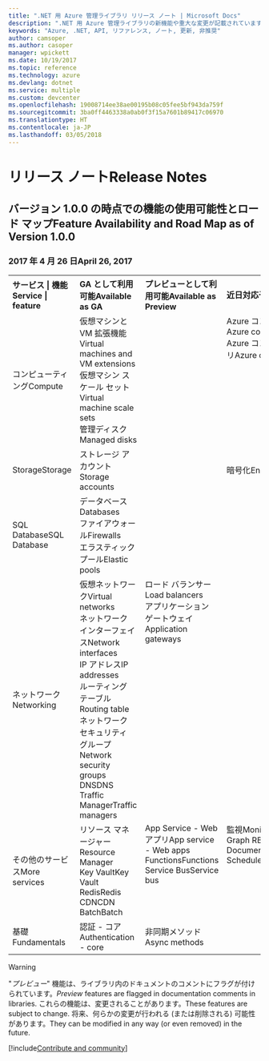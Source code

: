 ```yaml
---
title: ".NET 用 Azure 管理ライブラリ リリース ノート | Microsoft Docs"
description: ".NET 用 Azure 管理ライブラリの新機能や重大な変更が記載されています。"
keywords: "Azure, .NET, API, リファレンス, ノート, 更新, 非推奨"
author: camsoper
ms.author: casoper
manager: wpickett
ms.date: 10/19/2017
ms.topic: reference
ms.technology: azure
ms.devlang: dotnet
ms.service: multiple
ms.custom: devcenter
ms.openlocfilehash: 19008714ee38ae00195b08c05fee5bf943da759f
ms.sourcegitcommit: 3ba0ff4463338a0ab0f3f15a7601b89417c06970
ms.translationtype: HT
ms.contentlocale: ja-JP
ms.lasthandoff: 03/05/2018
---
```

# <a name="release-notes"></a><span data-ttu-id="c638e-104">リリース ノート</span><span class="sxs-lookup"><span data-stu-id="c638e-104">Release Notes</span></span> 

## <a name="feature-availability-and-road-map-as-of-version-100"></a><span data-ttu-id="c638e-105">バージョン 1.0.0 の時点での機能の使用可能性とロード マップ</span><span class="sxs-lookup"><span data-stu-id="c638e-105">Feature Availability and Road Map as of Version 1.0.0</span></span> ##
### <a name="april-26-2017"></a><span data-ttu-id="c638e-106">2017 年 4 月 26 日</span><span class="sxs-lookup"><span data-stu-id="c638e-106">April 26, 2017</span></span>

<table>
  <tr>
    <th align="left"><span data-ttu-id="c638e-107">サービス | 機能</span><span class="sxs-lookup"><span data-stu-id="c638e-107">Service | feature</span></span></th>
    <th align="left"><span data-ttu-id="c638e-108">GA として利用可能</span><span class="sxs-lookup"><span data-stu-id="c638e-108">Available as GA</span></span></th>
    <th align="left"><span data-ttu-id="c638e-109">プレビューとして利用可能</span><span class="sxs-lookup"><span data-stu-id="c638e-109">Available as Preview</span></span></th>
    <th align="left"><span data-ttu-id="c638e-110">近日対応予定</span><span class="sxs-lookup"><span data-stu-id="c638e-110">Coming soon</span></span></th>
  </tr>
  <tr>
    <td><span data-ttu-id="c638e-111">コンピューティング</span><span class="sxs-lookup"><span data-stu-id="c638e-111">Compute</span></span></td>
    <td><span data-ttu-id="c638e-112">仮想マシンと VM 拡張機能</span><span class="sxs-lookup"><span data-stu-id="c638e-112">Virtual machines and VM extensions</span></span><br><span data-ttu-id="c638e-113">仮想マシン スケール セット</span><span class="sxs-lookup"><span data-stu-id="c638e-113">Virtual machine scale sets</span></span><br><span data-ttu-id="c638e-114">管理ディスク</span><span class="sxs-lookup"><span data-stu-id="c638e-114">Managed disks</span></span></td>
    <td></td>
    <td valign="top"><span data-ttu-id="c638e-115">Azure コンテナー サービス</span><span class="sxs-lookup"><span data-stu-id="c638e-115">Azure container services</span></span><br><span data-ttu-id="c638e-116">Azure コンテナー レジストリ</span><span class="sxs-lookup"><span data-stu-id="c638e-116">Azure container registry</span></span></td>
  </tr>
  <tr>
    <td><span data-ttu-id="c638e-117">Storage</span><span class="sxs-lookup"><span data-stu-id="c638e-117">Storage</span></span></td>
    <td><span data-ttu-id="c638e-118">ストレージ アカウント</span><span class="sxs-lookup"><span data-stu-id="c638e-118">Storage accounts</span></span></td>
    <td></td>
    <td><span data-ttu-id="c638e-119">暗号化</span><span class="sxs-lookup"><span data-stu-id="c638e-119">Encryption</span></span></td>
  </tr>
  <tr>
    <td><span data-ttu-id="c638e-120">SQL Database</span><span class="sxs-lookup"><span data-stu-id="c638e-120">SQL Database</span></span></td>
    <td><span data-ttu-id="c638e-121">データベース</span><span class="sxs-lookup"><span data-stu-id="c638e-121">Databases</span></span><br><span data-ttu-id="c638e-122">ファイアウォール</span><span class="sxs-lookup"><span data-stu-id="c638e-122">Firewalls</span></span><br><span data-ttu-id="c638e-123">エラスティック プール</span><span class="sxs-lookup"><span data-stu-id="c638e-123">Elastic pools</span></span></td>
    <td></td>
    <td valign="top"></td>
  </tr>
  <tr>
    <td><span data-ttu-id="c638e-124">ネットワーク</span><span class="sxs-lookup"><span data-stu-id="c638e-124">Networking</span></span></td>
    <td><span data-ttu-id="c638e-125">仮想ネットワーク</span><span class="sxs-lookup"><span data-stu-id="c638e-125">Virtual networks</span></span><br><span data-ttu-id="c638e-126">ネットワーク インターフェイス</span><span class="sxs-lookup"><span data-stu-id="c638e-126">Network interfaces</span></span><br><span data-ttu-id="c638e-127">IP アドレス</span><span class="sxs-lookup"><span data-stu-id="c638e-127">IP addresses</span></span><br><span data-ttu-id="c638e-128">ルーティング テーブル</span><span class="sxs-lookup"><span data-stu-id="c638e-128">Routing table</span></span><br><span data-ttu-id="c638e-129">ネットワーク セキュリティ グループ</span><span class="sxs-lookup"><span data-stu-id="c638e-129">Network security groups</span></span><br><span data-ttu-id="c638e-130">DNS</span><span class="sxs-lookup"><span data-stu-id="c638e-130">DNS</span></span><br><span data-ttu-id="c638e-131">Traffic Manager</span><span class="sxs-lookup"><span data-stu-id="c638e-131">Traffic managers</span></span></td>
    <td valign="top"><span data-ttu-id="c638e-132">ロード バランサー</span><span class="sxs-lookup"><span data-stu-id="c638e-132">Load balancers</span></span><br><span data-ttu-id="c638e-133">アプリケーション ゲートウェイ</span><span class="sxs-lookup"><span data-stu-id="c638e-133">Application gateways</span></span></td>
    <td valign="top"></td>
  </tr>
  <tr>
    <td><span data-ttu-id="c638e-134">その他のサービス</span><span class="sxs-lookup"><span data-stu-id="c638e-134">More services</span></span></td>
    <td><span data-ttu-id="c638e-135">リソース マネージャー</span><span class="sxs-lookup"><span data-stu-id="c638e-135">Resource Manager</span></span><br><span data-ttu-id="c638e-136">Key Vault</span><span class="sxs-lookup"><span data-stu-id="c638e-136">Key Vault</span></span><br><span data-ttu-id="c638e-137">Redis</span><span class="sxs-lookup"><span data-stu-id="c638e-137">Redis</span></span><br><span data-ttu-id="c638e-138">CDN</span><span class="sxs-lookup"><span data-stu-id="c638e-138">CDN</span></span><br><span data-ttu-id="c638e-139">Batch</span><span class="sxs-lookup"><span data-stu-id="c638e-139">Batch</span></span></td>
    <td valign="top"><span data-ttu-id="c638e-140">App Service - Web アプリ</span><span class="sxs-lookup"><span data-stu-id="c638e-140">App service - Web apps</span></span><br><span data-ttu-id="c638e-141">Functions</span><span class="sxs-lookup"><span data-stu-id="c638e-141">Functions</span></span><br><span data-ttu-id="c638e-142">Service Bus</span><span class="sxs-lookup"><span data-stu-id="c638e-142">Service bus</span></span></td>
    <td valign="top"><span data-ttu-id="c638e-143">監視</span><span class="sxs-lookup"><span data-stu-id="c638e-143">Monitor</span></span><br><span data-ttu-id="c638e-144">Graph RBAC</span><span class="sxs-lookup"><span data-stu-id="c638e-144">Graph RBAC</span></span><br><span data-ttu-id="c638e-145">DocumentDB</span><span class="sxs-lookup"><span data-stu-id="c638e-145">DocumentDB</span></span><br><span data-ttu-id="c638e-146">Scheduler</span><span class="sxs-lookup"><span data-stu-id="c638e-146">Scheduler</span></span></td>
  </tr>
  <tr>
    <td><span data-ttu-id="c638e-147">基礎</span><span class="sxs-lookup"><span data-stu-id="c638e-147">Fundamentals</span></span></td>
    <td><span data-ttu-id="c638e-148">認証 - コア</span><span class="sxs-lookup"><span data-stu-id="c638e-148">Authentication - core</span></span></td>
    <td><span data-ttu-id="c638e-149">非同期メソッド</span><span class="sxs-lookup"><span data-stu-id="c638e-149">Async methods</span></span></td>
    <td valign="top"></td>
  </tr>
</table>

> [!WARNING] 
> <span data-ttu-id="c638e-150">"*プレビュー*" 機能は、ライブラリ内のドキュメントのコメントにフラグが付けられています。</span><span class="sxs-lookup"><span data-stu-id="c638e-150">*Preview* features are flagged in documentation comments in libraries.</span></span> <span data-ttu-id="c638e-151">これらの機能は、変更されることがあります。</span><span class="sxs-lookup"><span data-stu-id="c638e-151">These features are subject to change.</span></span> <span data-ttu-id="c638e-152">将来、何らかの変更が行われる (または削除される) 可能性があります。</span><span class="sxs-lookup"><span data-stu-id="c638e-152">They can be modified in any way (or even removed) in the future.</span></span>

[!include[Contribute and community](includes/contribute.md)]
